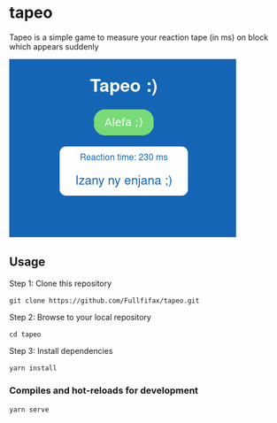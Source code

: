 # tapeo
Tapeo is a simple game to measure your reaction tape (in ms) on block which appears suddenly

<img src="src/assets/tapeo.png" alt="Tapeo picture" title="Tapeo picture">

## Usage
Step 1: Clone this repository 
```
git clone https://github.com/Fullfifax/tapeo.git
```
Step 2: Browse to your local repository
```
cd tapeo
```
Step 3: Install dependencies
```
yarn install
```
### Compiles and hot-reloads for development
```
yarn serve
```

